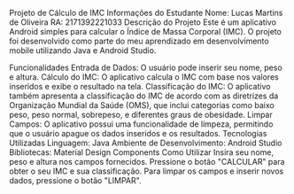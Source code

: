 Projeto de Cálculo de IMC
Informações do Estudante
Nome: Lucas Martins de Oliveira
RA: 2171392221033
Descrição do Projeto
Este é um aplicativo Android simples para calcular o Índice de Massa Corporal (IMC). O projeto foi desenvolvido como parte do meu aprendizado em desenvolvimento mobile utilizando Java e Android Studio.

Funcionalidades
Entrada de Dados: O usuário pode inserir seu nome, peso e altura.
Cálculo do IMC: O aplicativo calcula o IMC com base nos valores inseridos e exibe o resultado na tela.
Classificação do IMC: O aplicativo também apresenta a classificação do IMC de acordo com as diretrizes da Organização Mundial da Saúde (OMS), que inclui categorias como baixo peso, peso normal, sobrepeso, e diferentes graus de obesidade.
Limpar Campos: O aplicativo possui uma funcionalidade de limpeza, permitindo que o usuário apague os dados inseridos e os resultados.
Tecnologias Utilizadas
Linguagem: Java
Ambiente de Desenvolvimento: Android Studio
Bibliotecas: Material Design Components
Como Utilizar
Insira seu nome, peso e altura nos campos fornecidos.
Pressione o botão "CALCULAR" para obter o seu IMC e sua classificação.
Para limpar os campos e inserir novos dados, pressione o botão "LIMPAR".

